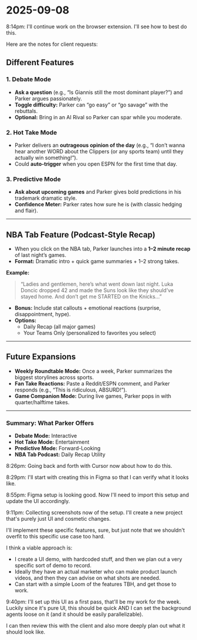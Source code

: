 # 2025-09-08

8:14pm: I'll continue work on the browser extension. I'll see how to best do this.

Here are the notes for client requests:

## Different Features

### 1. Debate Mode
- **Ask a question** (e.g., “Is Giannis still the most dominant player?”) and Parker argues passionately.
- **Toggle difficulty:** Parker can “go easy” or “go savage” with the rebuttals.
- **Optional:** Bring in an AI Rival so Parker can spar while you moderate.

### 2. Hot Take Mode
- Parker delivers an **outrageous opinion of the day** (e.g., “I don’t wanna hear another WORD about the Clippers (or any sports team) until they actually win something!”).
- Could **auto-trigger** when you open ESPN for the first time that day.

### 3. Predictive Mode
- **Ask about upcoming games** and Parker gives bold predictions in his trademark dramatic style.
- **Confidence Meter:** Parker rates how sure he is (with classic hedging and flair).

---

## NBA Tab Feature (Podcast-Style Recap)

- When you click on the NBA tab, Parker launches into a **1–2 minute recap** of last night’s games.
- **Format:** Dramatic intro + quick game summaries + 1–2 strong takes.

**Example:**
> “Ladies and gentlemen, here’s what went down last night. Luka Doncic dropped 42 and made the Suns look like they should’ve stayed home. And don’t get me STARTED on the Knicks…”

- **Bonus:** Include stat callouts + emotional reactions (surprise, disappointment, hype).
- **Options:**
  - Daily Recap (all major games)
  - Your Teams Only (personalized to favorites you select)

---

## Future Expansions

- **Weekly Roundtable Mode:** Once a week, Parker summarizes the biggest storylines across sports.
- **Fan Take Reactions:** Paste a Reddit/ESPN comment, and Parker responds (e.g., “This is ridiculous, ABSURD!”).
- **Game Companion Mode:** During live games, Parker pops in with quarter/halftime takes.

---

### Summary: What Parker Offers

- **Debate Mode:** Interactive
- **Hot Take Mode:** Entertainment
- **Predictive Mode:** Forward-Looking
- **NBA Tab Podcast:** Daily Recap Utility

8:26pm: Going back and forth with Cursor now about how to do this.

8:29pm: I'll start with creating this in Figma so that I can verify what it looks like.

8:55pm: Figma setup is looking good. Now I'll need to import this setup and update the UI accordingly.

9:11pm: Collecting screenshots now of the setup. I'll create a new project that's purely just UI and cosmetic changes.

I'll implement these specific features, sure, but just note that we shouldn't overfit to this specific use case too hard.

I think a viable approach is:
- I create a UI demo, with hardcoded stuff, and then we plan out a very specific sort of demo to record.
- Ideally they have an actual marketer who can make product launch videos, and then they can advise on what shots are needed.
- Can start with a simple Loom of the features TBH, and get those to work.

9:40pm: I'll set up this UI as a first pass, that'll be my work for the week. Luckily since it's pure UI, this should be quick AND I can set the background agents loose on it (and it should be easily parallelizable).

I can then review this with the client and also more deeply plan out what it should look like.

